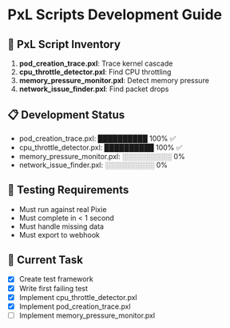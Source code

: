 # PxL Scripts Development Guide

## 🎯 PxL Script Inventory
1. **pod_creation_trace.pxl**: Trace kernel cascade
2. **cpu_throttle_detector.pxl**: Find CPU throttling
3. **memory_pressure_monitor.pxl**: Detect memory pressure
4. **network_issue_finder.pxl**: Find packet drops

## 📋 Development Status
- pod_creation_trace.pxl: ██████████ 100% ✅
- cpu_throttle_detector.pxl: ██████████ 100% ✅
- memory_pressure_monitor.pxl: ░░░░░░░░░░ 0%
- network_issue_finder.pxl: ░░░░░░░░░░ 0%

## 🧪 Testing Requirements
- Must run against real Pixie
- Must complete in < 1 second
- Must handle missing data
- Must export to webhook

## 🔧 Current Task
- [x] Create test framework
- [x] Write first failing test
- [x] Implement cpu_throttle_detector.pxl
- [x] Implement pod_creation_trace.pxl
- [ ] Implement memory_pressure_monitor.pxl